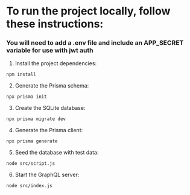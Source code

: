 # To run the project locally, follow these instructions:

### You will need to add a .env file and include an APP_SECRET variable for use with jwt auth

1. Install the project dependencies:

```
npm install
```

2. Generate the Prisma schema:

```
npx prisma init
```

3. Create the SQLite database:

```
npx prisma migrate dev
```

4. Generate the Prisma client:

```
npx prisma generate
```

5. Seed the database with test data:

```
node src/script.js
```

6. Start the GraphQL server:

```
node src/index.js
```
